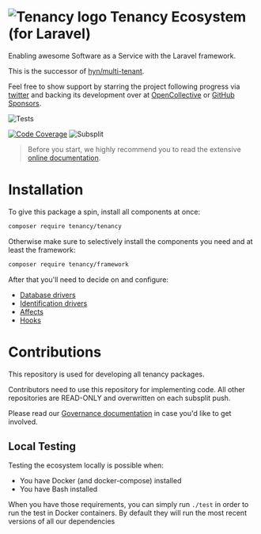 # ![Tenancy logo](https://avatars3.githubusercontent.com/u/33319474?s=25&v=4) Tenancy Ecosystem (for Laravel)

Enabling awesome Software as a Service with the Laravel framework.

This is the successor of [hyn/multi-tenant](https://github.com/tenancy/multi-tenant). 

Feel free to show support by starring the project
following progress via [twitter](https://twitter.com/tenancydev) and
backing its development over at [OpenCollective](https://opencollective.com/tenancy) or [GitHub Sponsors](https://github.com/sponsors/tenancy).

![Tests](https://github.com/tenancy/tenancy/actions/workflows/tests.yaml/badge.svg)
<!-- ![Code Style](https://github.com/tenancy/tenancy/workflows/Code%20Style/badge.svg) -->
[![Code Coverage](https://codecov.io/gh/tenancy/tenancy/branch/master/graph/badge.svg)](https://codecov.io/gh/tenancy/tenancy)
![Subsplit](https://github.com/tenancy/tenancy/workflows/Subsplit/badge.svg)

> Before you start, we highly recommend you to read the extensive [online documentation](https://tenancy.dev/docs/tenancy/2.x).

# Installation

To give this package a spin, install all components at once:

```bash
composer require tenancy/tenancy
```

Otherwise make sure to selectively install the components you need and at least the framework:

```bash
composer require tenancy/framework
```

After that you'll need to decide on and configure:

- [Database drivers](https://tenancy.dev/docs/tenancy/2.x/database-drivers)
- [Identification drivers](https://tenancy.dev/docs/tenancy/2.x/identification-drivers)
- [Affects](https://tenancy.dev/docs/tenancy/2.x/affects)
- [Hooks](https://tenancy.dev/docs/tenancy/2.x/hooks)

# Contributions

This repository is used for developing all tenancy packages.

Contributors need to use this repository for implementing code. All other repositories
are READ-ONLY and overwritten on each subsplit push.

Please read our [Governance documentation](https://tenancy.dev/docs/governance/tenancy) in
case you'd like to get involved.

## Local Testing
Testing the ecosystem locally is possible when:
- You have Docker (and docker-compose) installed
- You have Bash installed

When you have those requirements, you can simply run `./test` in order to run the test in Docker containers. By default they will run the most recent versions of all our dependencies 
